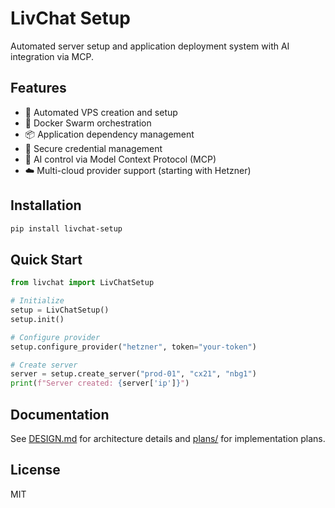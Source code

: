 # LivChat Setup

Automated server setup and application deployment system with AI integration via MCP.

## Features

- 🚀 Automated VPS creation and setup
- 🐳 Docker Swarm orchestration
- 📦 Application dependency management
- 🔐 Secure credential management
- 🤖 AI control via Model Context Protocol (MCP)
- ☁️ Multi-cloud provider support (starting with Hetzner)

## Installation

```bash
pip install livchat-setup
```

## Quick Start

```python
from livchat import LivChatSetup

# Initialize
setup = LivChatSetup()
setup.init()

# Configure provider
setup.configure_provider("hetzner", token="your-token")

# Create server
server = setup.create_server("prod-01", "cx21", "nbg1")
print(f"Server created: {server['ip']}")
```

## Documentation

See [DESIGN.md](DESIGN.md) for architecture details and [plans/](plans/) for implementation plans.

## License

MIT